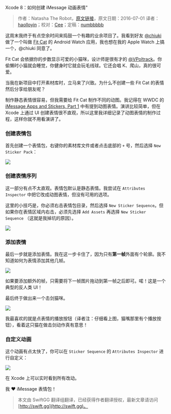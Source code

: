 Xcode 8：如何创建 iMessage 动画表情"

> 作者：Natasha The Robot，[原文链接](https://www.natashatherobot.com/xcode-8-create-an-animated-imessage-sticker/)，原文日期：2016-07-01
> 译者：[haolloyin](https://github.com/haolloyin)；校对：[Cee](https://github.com/Cee)；定稿：[numbbbbb](http://numbbbbb.com/)
  









这周末我终于有点空余时间来捣鼓一个有趣的业余项目了。我看到好友 [@chiuki](https://twitter.com/chiuki) 做了一个叫做 [Fit Cat](https://play.google.com/store/apps/details?id=com.sqisland.fitcat&hl=en) 的 Android Watch 应用，我也想在我的 Apple Watch 上搞一个，@chiuki 同意了。

Fit Cat 会依据你的步数显示可爱的小猫咪，设计师是很有才的 [@VPoltrack](https://twitter.com/VPoltrack)。你偷懒时小猫就会睡觉，你健身时它就会玩毛线球。它还会唱 K、爬山，真的很可爱。

当我在新项目中打开素材库时，立马来了兴致。为什么不创建一些 Fit Cat 的表情然后分享给朋友呢？



制作静态表情很容易，但我需要给 Fit Cat 制作不同的动图。我记得在 WWDC 的 [iMessage Apps and Stickers, Part 1](https://developer.apple.com/videos/play/wwdc2016/204/) 中有提到动图表情。演讲比较简单，但在 Xcode 上通过 UI 创建表情很不直观，所以这里我详细记录了动图表情的制作过程，这样你就不用看演讲了。

### 创建表情包

首先创建一个表情包，右键你的素材库文件或者点击底部的 `+` 号，然后选择 `New Sticker Pack`：

![](http://swiftgg-main.b0.upaiyun.com/img/xcode-8-create-an-animated-imessage-sticker-1.png)

### 创建表情序列

这一部分有点不太直观。表情包默认是静态表情。我尝试在 `Attributes Inspector` 中把它改成动图表情，但没有可用的选项。

这里的小技巧是，你必须右击表情包目录，然后选择 `New Sticker Sequence`。但如果你在表情区域内右击，必须先选择 `Add Assets` 再选择 `New Sticker Sequence` （这就是我掉坑的原因）。

![](http://swiftgg-main.b0.upaiyun.com/img/xcode-8-create-an-animated-imessage-sticker-2.png)

### 添加表情

最后一步就是添加表情。我在这一步卡住了，因为只有**第一帧**外面有个轮廓。我不知道如何为表情添加其他几帧。

![](http://swiftgg-main.b0.upaiyun.com/img/xcode-8-create-an-animated-imessage-sticker-3.png)

如果要添加额外的帧，只需要将下一帧图片拖动到第一帧之后即可。喏！这是一个典型的反人类 UI！

最后终于做出来一个击剑猫咪。

![](http://swiftgg-main.b0.upaiyun.com/img/xcode-8-create-an-animated-imessage-sticker-4.png)

我最喜欢的就是点表情的播放按钮（译者注：仔细看上图，猫嘴那里有个播放按钮），看着这只猫在做击剑动作真有意思！

### 自定义动画

这个动画有点太快了，你可以在 `Sticker Sequence` 的 `Attributes Inspector` 进行自定义：

![](http://swiftgg-main.b0.upaiyun.com/img/xcode-8-create-an-animated-imessage-sticker-5.png)

在 Xcode 上可以实时看到所有改动。

我 ❤ iMessage 表情包！
> 本文由 SwiftGG 翻译组翻译，已经获得作者翻译授权，最新文章请访问 [http://swift.gg](http://swift.gg)。